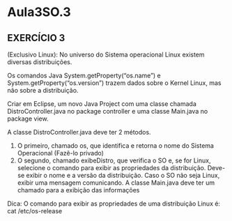 # Aula3SO.3
## EXERCÍCIO 3

(Exclusivo Linux): No universo do Sistema operacional Linux existem diversas distribuições.

Os comandos Java System.getProperty(“os.name”) e System.getProperty(“os.version”) trazem dados sobre o Kernel Linux, mas não sobre a distribuição.

Criar em Eclipse, um novo Java Project com uma classe chamada DistroController.java no package controller e uma classe Main.java no package view.

A classe DistroController.java deve ter 2 métodos.

1) O primeiro, chamado os, que identifica e retorna o nome do Sistema Operacional (Fazê-lo privado)
2) O segundo, chamado exibeDistro, que verifica o SO e, se for Linux, selecione o comando para exibir as propriedades da distribuição. Deve-se exibir o nome e a versão da distribuição. Caso o SO não seja Linux, exibir uma mensagem comunicando.
A classe Main.java deve ter um chamado para a exibição das informações

Dica:
O comando para exibir as propriedades de uma distribuição Linux é: cat /etc/os-release
